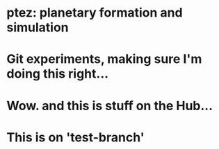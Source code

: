 # ptez: planetary formation and simulation
# Git experiments, making sure I'm doing this right...
#  Wow.  and this is stuff on the Hub...
#  This is on 'test-branch'
#
